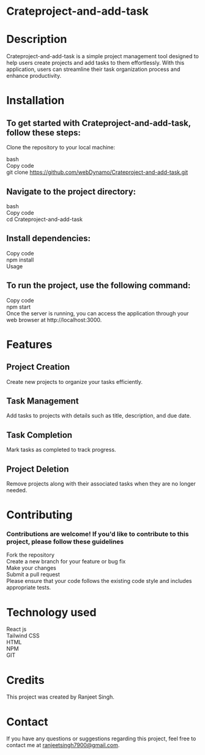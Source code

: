 # Crateproject-and-add-task

# Description

Crateproject-and-add-task is a simple project management tool designed to help users create projects and add tasks to them effortlessly. With this application, users can streamline their task organization process and enhance productivity.

# Installation
## To get started with Crateproject-and-add-task, follow these steps:

Clone the repository to your local machine:<br>

bash <br>
Copy code<br>
git clone https://github.com/webDynamo/Crateproject-and-add-task.git<br>
## Navigate to the project directory:

bash <br>
Copy code<br>
cd Crateproject-and-add-task <br>
## Install dependencies: <br>

Copy code <br>
npm install<br>
Usage <br>
## To run the project, use the following command:


Copy code <br>
npm start <br>
Once the server is running, you can access the application through your web browser at http://localhost:3000.<br>

# Features
## Project Creation<br>
Create new projects to organize your tasks efficiently.<br>

## Task Management<br>
Add tasks to projects with details such as title, description, and due date.<br>
## Task Completion<br>
Mark tasks as completed to track progress.<br>

## Project Deletion<br> 
Remove projects along with their associated tasks when they are no longer needed.<br>
# Contributing <br>
### Contributions are welcome! If you'd like to contribute to this project, please follow these guidelines

Fork the repository<br>
Create a new branch for your feature or bug fix<br>
Make your changes<br>
Submit a pull request <br>
Please ensure that your code follows the existing code style and includes appropriate tests.<br>

# Technology used
React js<br>
Tailwind CSS<br>
HTML <br>
NPM<br>
GIT


# Credits<br>
This project was created by Ranjeet Singh.<br>



# Contact <br>
If you have any questions or suggestions regarding this project, feel free to contact me at ranjeetsingh7900@gmail.com.<br>




